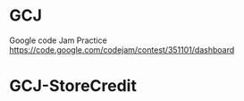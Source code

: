# GCJ
Google code Jam Practice
https://code.google.com/codejam/contest/351101/dashboard
# GCJ-StoreCredit
